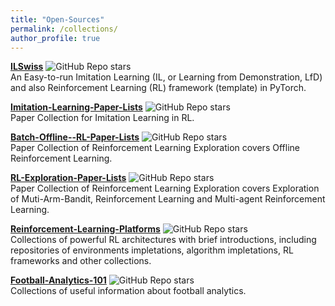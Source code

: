 ```yaml
---
title: "Open-Sources"
permalink: /collections/
author_profile: true
---
```


<b>[ILSwiss](https://github.com/Ericonaldo/ILSwiss)</b>
<img alt="GitHub Repo stars" src="https://img.shields.io/github/stars/ericonaldo/ilswiss?style=social"><br>
An Easy-to-run Imitation Learning (IL, or Learning from Demonstration, LfD) and also Reinforcement Learning (RL) framework (template) in PyTorch.<br>

<b>[Imitation-Learning-Paper-Lists](https://github.com/apexrl/Imitation-Learning-Paper-Lists)</b>
<img alt="GitHub Repo stars" src="https://img.shields.io/github/stars/apexrl/Imitation-Learning-Paper-Lists?style=social"><br>
Paper Collection for Imitation Learning in RL.<br>

<b>[Batch-Offline--RL-Paper-Lists](https://github.com/apexrl/Batch-Offline--RL-Paper-Lists)</b>
<img alt="GitHub Repo stars" src="https://img.shields.io/github/stars/apexrl/Batch-Offline--RL-Paper-Lists?style=social"><br>
Paper Collection of Reinforcement Learning Exploration covers Offline Reinforcement Learning.<br>

<b>[RL-Exploration-Paper-Lists](https://github.com/apexrl/RL-Exploration-Paper-Lists)</b>
<img alt="GitHub Repo stars" src="https://img.shields.io/github/stars/apexrl/RL-Exploration-Paper-Lists?style=social"><br>
Paper Collection of Reinforcement Learning Exploration covers Exploration of Muti-Arm-Bandit, Reinforcement Learning and Multi-agent Reinforcement Learning.<br>

<b>[Reinforcement-Learning-Platforms](https://github.com/apexrl/Reinforcement-Learning-Platforms)</b>
<img alt="GitHub Repo stars" src="https://img.shields.io/github/stars/apexrl/Reinforcement-Learning-Platforms?style=social"><br>
Collections of powerful RL architectures with brief introductions, including repositories of environments impletations, algorithm impletations, RL frameworks and other collections.<br>

<b>[Football-Analytics-101](https://github.com/Ericonaldo/Football-Analytics-101)</b>
<img alt="GitHub Repo stars" src="https://img.shields.io/github/stars/ericonaldo/Football-Analytics-101?style=social"><br>
Collections of useful information about football analytics.<br>


